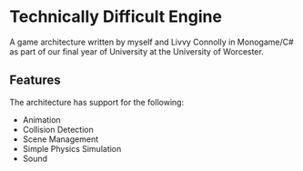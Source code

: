 # Technically Difficult Engine
A game architecture written by myself and Livvy Connolly in Monogame/C# as part of our final year of University at the University of Worcester.

## Features
The architecture has support for the following:
- Animation
- Collision Detection
- Scene Management
- Simple Physics Simulation
- Sound
